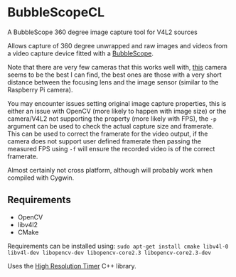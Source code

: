 BubbleScopeCL
=============

A BubbleScope 360 degree image capture tool for V4L2 sources

Allows capture of 360 degree unwrapped and raw images and videos from a video capture device fitted with a [BubbleScope](http://store.bubblepix.com/).

Note that there are very few cameras that this works well with, [this](http://www.maplin.co.uk/p/zyno-1080p-hd-webcam-a98la) camera seems to be the best I can find, the best ones are those with a very short distance between the focusing lens and the image sensor (similar to the Raspberry Pi camera).

You may encounter issues setting original image capture properties, this is either an issue with OpenCV (more likely to happen with image size) or the camera/V4L2 not supporting the property (more likely with FPS), the ```-p``` argument can be used to check the actual capture size and framerate.   
This can be used to correct the framerate for the video output, if the camera does not support user defined framerate then passing the measured FPS using ```-f``` will ensure the recorded video is of the correct framerate.

Almost certainly not cross platform, although will probably work when compiled with Cygwin.

Requirements
------------

  - OpenCV
  - libv4l2
  - CMake

Requirements can be installed using: ```sudo apt-get install cmake libv4l-0 libv4l-dev libopencv-dev libopencv-core2.3 libopencv-core2.3-dev```

Uses the [High Resolution Timer](http://www.songho.ca/misc/timer/timer.html) C++ library.
